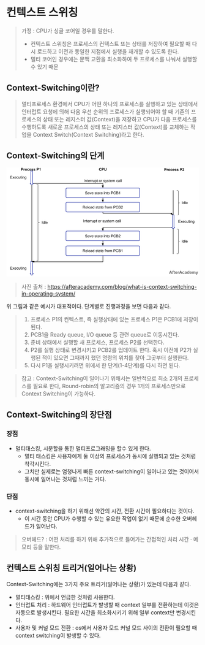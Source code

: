# 컨텍스트 스위칭


> 가정 : CPU가 싱글 코어일 경우를 말한다.
> -  컨텍스트 스위칭은 프로세스의 컨텍스트 또는 상태를 저장하여 필요할 때 다시 로드하고 이전과 동일한 지점에서 실행을 재개할 수 있도록 한다.
> - 멀티 코어인 경우에는 문맥 교환을 최소화하여 두 프로세스를 나눠서 실행할 수 있기 때문

## Context-Switching이란?

> 멀티프로세스 환경에서 CPU가 어떤 하나의 프로세스를 실행하고 있는 상태에서 인터럽트 요청에 의해 다음 우선 순위의 프로세스가 실행되어야 할 때 기존의 프로세스의 상태 또는 레지스터 값(Context)을 저장하고 CPU가 다음 프로세스를 수행하도록 새로운 프로세스의 상태 또는 레지스터 값(Context)를 교체하는 작업을 Context Switch(Context Switching)라고 한다.


## Context-Switching의 단계

<img src="what-is-context-switching-in-operating-system-context-switching-flow.png">

> 사진 출처 : https://afteracademy.com/blog/what-is-context-switching-in-operating-system/

위 그림과 같은 예시가 대표적이다. 단계별로 진행과정을 보면 다음과 같다.

> 1. 프로세스 P1의 컨텍스트, 즉 실행상태에 있는 프로세스 P1은 PCB1에 저장이 된다. 
> 2. PCB1을 Ready queue, I/O queue 등 관련 queue로 이동시킨다.
> 3. 준비 상태에서 실행할 새 프로세스, 프로세스 P2를 선택한다.
> 4. P2를 실행 상태로 변경시키고 PCB2를 업데이트 한다. 혹시 이전에 P2가 실행된 적이 있으면 그때까지 했던 명령의 위치를 찾아 그곳부터 실행한다.
> 5. 다시 P1을 실행시키려면 위에서 한 단계(1-4단계)를 다시 하면 된다.

> 참고 : Context-Switching이 일어나기 위해서는 일반적으로 최소 2개의 프로세스를 필요로 한다, Round-robin의 알고리즘의 경우 1개의 프로세스만으로 Context Switching이 가능하다.


## Context-Switching의 장단점

### 장점
- 멀티태스킹, 시분할을 통한 멀티프로그래밍을 할수 있게 한다.
  - 멀티 태스킹은 사용자에게 둘 이상의 프로세스가 동시에 실행되고 있는 것처럼 착각시킨다.
  - 그치만 실제로는 엄청나게 빠른 context-switching이 일어나고 있는 것이어서 동시에 일어나는 것처럼 느끼는 거다.

### 단점
- context-switching을 하기 위해선 약간의 시간, 전환 시간이 필요하다는 것이다.
    - 이 시간 동안 CPU가 수행할 수 있는 유요한 작업이 없기 때문에 순수한 오버헤드가 일어난다.

> 오버헤드? : 어떤 처리를 하기 위해 추가적으로 들어가는 간접적인 처리 시간 · 메모리 등을 말한다.


## 컨텍스트 스위칭 트리거(일어나는 상황)

Context-Switching에는 3가지 주요 트리거(일어나는 상황)가 있는데 다음과 같다.

- 멀티태스킹 : 위에서 언급한 것처럼 사용한다.
- 인터럽트 처리 : 하드웨어 인터럽트가 발생할 때 context 일부를 전환하는데 이것은 자동으로 발생시킨다. 필요한 시간을 최소화시키기 위해 일부 context만 변경시킨다.
- 사용자 및 커널 모드 전환 : os에서 사용자 모드 커널 모드 사이의 전환이 필요할 때 context switching이 발생할 수 있다. 